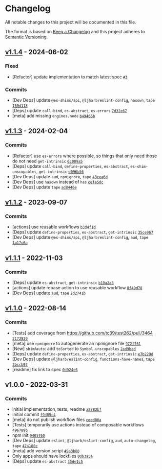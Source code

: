 # Changelog

All notable changes to this project will be documented in this file.

The format is based on [Keep a Changelog](https://keepachangelog.com/en/1.0.0/)
and this project adheres to [Semantic Versioning](https://semver.org/spec/v2.0.0.html).

## [v1.1.4](https://github.com/es-shims/Array.prototype.toSorted/compare/v1.1.3...v1.1.4) - 2024-06-02

### Fixed

- [Refactor] update implementation to match latest spec [`#3`](https://github.com/es-shims/Array.prototype.toSorted/issues/3)

### Commits

- [Dev Deps] update `@es-shims/api`, `@ljharb/eslint-config`, `hasown`, `tape` [`159d118`](https://github.com/es-shims/Array.prototype.toSorted/commit/159d11848629e0468f9f10a1e36001f937c0c6ea)
- [Deps] update `call-bind`, `es-abstract`, `es-errors` [`7d32e67`](https://github.com/es-shims/Array.prototype.toSorted/commit/7d32e67417f436d5e8a66bf8286b9ead9296c4f1)
- [meta] add missing `engines.node` [`b49466b`](https://github.com/es-shims/Array.prototype.toSorted/commit/b49466b473d116b5a53209491163bfd2c3aa89bc)

## [v1.1.3](https://github.com/es-shims/Array.prototype.toSorted/compare/v1.1.2...v1.1.3) - 2024-02-04

### Commits

- [Refactor] use `es-errors` where possible, so things that only need those do not need `get-intrinsic` [`6c089a5`](https://github.com/es-shims/Array.prototype.toSorted/commit/6c089a5712a25008daa5d3d9dbc9d4fa7c908a64)
- [Deps] update `call-bind`, `define-properties`, `es-abstract`, `es-shim-unscopables`, `get-intrinsic` [`d096b56`](https://github.com/es-shims/Array.prototype.toSorted/commit/d096b56d30bb5f5b09649f285eee21e22e2db8f9)
- [Dev Deps] update `aud`, `npmignore`, `tape` [`43cea6d`](https://github.com/es-shims/Array.prototype.toSorted/commit/43cea6dfaa05669f6a60bef860f2d6fbf86f167e)
- [Dev Deps] use `hasown` instead of `has` [`cefe5dc`](https://github.com/es-shims/Array.prototype.toSorted/commit/cefe5dc1bbc2699ca03c3e4ae9ce7fc696a76ca8)
- [Dev Deps] update `tape` [`ad8446e`](https://github.com/es-shims/Array.prototype.toSorted/commit/ad8446ecbca6f724458af81da3aa3ffcd3552825)

## [v1.1.2](https://github.com/es-shims/Array.prototype.toSorted/compare/v1.1.1...v1.1.2) - 2023-09-07

### Commits

- [actions] use reusable workflows [`b3d4f1d`](https://github.com/es-shims/Array.prototype.toSorted/commit/b3d4f1dff2d0fcd30e5bb7591836f5c5133ef9be)
- [Deps] update `define-properties`, `es-abstract`, `get-intrinsic` [`35ce967`](https://github.com/es-shims/Array.prototype.toSorted/commit/35ce96705f9201f9a416629446c7f8b739a3d0a7)
- [Dev Deps] update `@es-shims/api`, `@ljharb/eslint-config`, `aud`, `tape` [`1a17c6a`](https://github.com/es-shims/Array.prototype.toSorted/commit/1a17c6a3492fbbb99f3543c70036c02e981d974a)

## [v1.1.1](https://github.com/es-shims/Array.prototype.toSorted/compare/v1.1.0...v1.1.1) - 2022-11-03

### Commits

- [Deps] update `es-abstract`, `get-intrinsic` [`b10a2a3`](https://github.com/es-shims/Array.prototype.toSorted/commit/b10a2a30772369ed3640741345225799af108e97)
- [actions] update rebase action to use reusable workflow [`8f49d78`](https://github.com/es-shims/Array.prototype.toSorted/commit/8f49d78ac5d679c052d544a7051c3b8e5c449052)
- [Dev Deps] update `aud`, `tape` [`2d2741b`](https://github.com/es-shims/Array.prototype.toSorted/commit/2d2741b6a0e08d1b2dbe675759f33dc3db4924a2)

## [v1.1.0](https://github.com/es-shims/Array.prototype.toSorted/compare/v1.0.0...v1.1.0) - 2022-08-14

### Commits

- [Tests] add coverage from https://github.com/tc39/test262/pull/3464 [`2172830`](https://github.com/es-shims/Array.prototype.toSorted/commit/21728306e552c80868753b0147dc5637e57ffd2b)
- [meta] use `npmignore` to autogenerate an npmignore file [`972f761`](https://github.com/es-shims/Array.prototype.toSorted/commit/972f761599aaf97049a005974caa2d9b24581119)
- [New] `shim`/`auto`: add `toSorted` to `Symbol.unscopables` [`2ad9bad`](https://github.com/es-shims/Array.prototype.toSorted/commit/2ad9bad51ab7d2e7cc579f6681809fe495682163)
- [Deps] update `define-properties`, `es-abstract`, `get-intrinsic` [`e7b229d`](https://github.com/es-shims/Array.prototype.toSorted/commit/e7b229dbb0c199661f785dfa0d5403b81ed7811e)
- [Dev Deps] update `@ljharb/eslint-config`, `functions-have-names`, `tape` [`2bccb92`](https://github.com/es-shims/Array.prototype.toSorted/commit/2bccb92d5314e3b86bb3ffc1144f0c86cdca285a)
- [readme] fix link to spec [`0d024e6`](https://github.com/es-shims/Array.prototype.toSorted/commit/0d024e68e3d41b3ec8dbc8aa47e99d8987c91fea)

## v1.0.0 - 2022-03-31

### Commits

- initial implementation, tests, readme [`a2882bf`](https://github.com/es-shims/Array.prototype.toSorted/commit/a2882bf9f2a5d0533450a37df13ca3c1b8178bef)
- Initial commit [`f9d05c4`](https://github.com/es-shims/Array.prototype.toSorted/commit/f9d05c4275eeeb841f357c487606cf7c83235651)
- [meta] do not publish workflow files [`ceed80a`](https://github.com/es-shims/Array.prototype.toSorted/commit/ceed80acc95688c872dd8c69292a30589a8a9020)
- [Tests] temporarily use actions instead of composable workflows [`496789b`](https://github.com/es-shims/Array.prototype.toSorted/commit/496789bbfb7da7e2b2cac3398491e6b58b1f169f)
- npm init [`9405760`](https://github.com/es-shims/Array.prototype.toSorted/commit/9405760c2f52001035087a0d60f4e06465e82546)
- [Dev Deps] update `eslint`, `@ljharb/eslint-config`, `aud`, `auto-changelog`, `tape` [`474180c`](https://github.com/es-shims/Array.prototype.toSorted/commit/474180c1250ec0a0ffabc80aa2733fe4abe65036)
- [meta] add version script [`49a3b80`](https://github.com/es-shims/Array.prototype.toSorted/commit/49a3b802020c54ead862d49365555a67ac786636)
- Only apps should have lockfiles [`0db3a5a`](https://github.com/es-shims/Array.prototype.toSorted/commit/0db3a5a7607be2a7d11fa78ae9c43907e59bdf92)
- [Deps] update `es-abstract` [`35de1c5`](https://github.com/es-shims/Array.prototype.toSorted/commit/35de1c532245469b50bd7296ca8c19470385c622)
